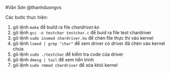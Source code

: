 #Vân Sơn @thanhduongvs

Các bước thực hiện:  
1. gõ lệnh `make` để build ra file *chardriver.ko*  
2. gõ lệnh `gcc -o testchar testchar.c` để buid ra file test chardriver   
3. gõ lệnh `sudo insmod chardriver.ko` để chèn file thực thi vào kernel  
4. gõ lệnh `lsmod | grep "char"` để xem driver có driver đã chèn vào kernel chưa  
5. gõ lệnh `sudo ./testchar` để kiểm tra code của driver  
6. gõ lệnh `dmesg | tail` để xem tiến trình  
7. gõ lệnh `sudo rmmod chardriver` để xóa khỏi kernel  
